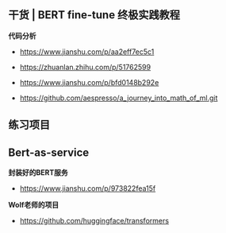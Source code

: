 ## 干货 | BERT fine-tune 终极实践教程

**代码分析**

* https://www.jianshu.com/p/aa2eff7ec5c1

* https://zhuanlan.zhihu.com/p/51762599

* https://www.jianshu.com/p/bfd0148b292e

* https://github.com/aespresso/a_journey_into_math_of_ml.git



##  练习项目



## Bert-as-service

**封装好的BERT服务**

* https://www.jianshu.com/p/973822fea15f

  

**Wolf老师的项目**

* https://github.com/huggingface/transformers

  



​      